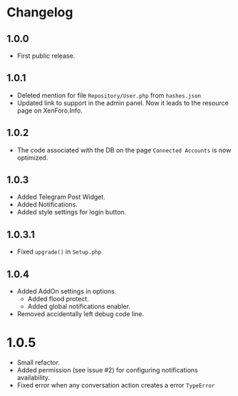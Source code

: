 # Changelog
## 1.0.0
- First public release.

## 1.0.1
- Deleted mention for file `Repository/User.php` from `hashes.json`
- Updated link to support in the admin panel. Now it leads to the resource page on XenForo.Info.

## 1.0.2
- The code associated with the DB on the page `Connected Accounts` is now optimized.

## 1.0.3
- Added Telegram Post Widget.
- Added Notifications.
- Added style settings for login button.

## 1.0.3.1
- Fixed `upgrade()` in `Setup.php`

## 1.0.4
- Added AddOn settings in options.
  - Added flood protect.
  - Added global notifications enabler.
- Removed accidentally left debug code line.

# 1.0.5
- Small refactor.
- Added permission (see issue #2) for configuring notifications availability.
- Fixed error when any conversation action creates a error `TypeError`
